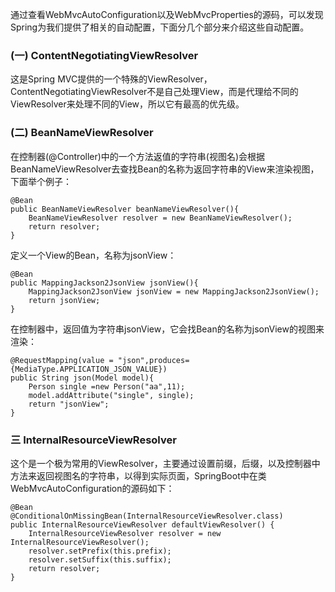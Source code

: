 通过查看WebMvcAutoConfiguration以及WebMvcProperties的源码，可以发现Spring为我们提供了相关的自动配置，下面分几个部分来介绍这些自动配置。

### (一) ContentNegotiatingViewResolver

这是Spring MVC提供的一个特殊的ViewResolver，ContentNegotiatingViewResolver不是自己处理View，而是代理给不同的ViewResolver来处理不同的View，所以它有最高的优先级。

### (二) BeanNameViewResolver

在控制器(@Controller)中的一个方法返值的字符串(视图名)会根据BeanNameViewResolver去查找Bean的名称为返回字符串的View来渲染视图，下面举个例子：
```
@Bean
public BeanNameViewResolver beanNameViewResolver(){
    BeanNameViewResolver resolver = new BeanNameViewResolver();
    return resolver;
}

```

定义一个View的Bean，名称为jsonView：
```
@Bean
public MappingJackson2JsonView jsonView(){
    MappingJackson2JsonView jsonView = new MappingJackson2JsonView();
    return jsonView;
}

```
在控制器中，返回值为字符串jsonView，它会找Bean的名称为jsonView的视图来渲染：
```
@RequestMapping(value = "json",produces={MediaType.APPLICATION_JSON_VALUE})
public String json(Model model){
    Person single =new Person("aa",11);
    model.addAttribute("single", single);
    return "jsonView";
}
```
### 三 InternalResourceViewResolver

这个是一个极为常用的ViewResolver，主要通过设置前缀，后缀，以及控制器中方法来返回视图名的字符串，以得到实际页面，SpringBoot中在类WebMvcAutoConfiguration的源码如下：
```
@Bean
@ConditionalOnMissingBean(InternalResourceViewResolver.class)
public InternalResourceViewResolver defaultViewResolver() {
    InternalResourceViewResolver resolver = new InternalResourceViewResolver();
    resolver.setPrefix(this.prefix);
    resolver.setSuffix(this.suffix);
    return resolver;
}
```